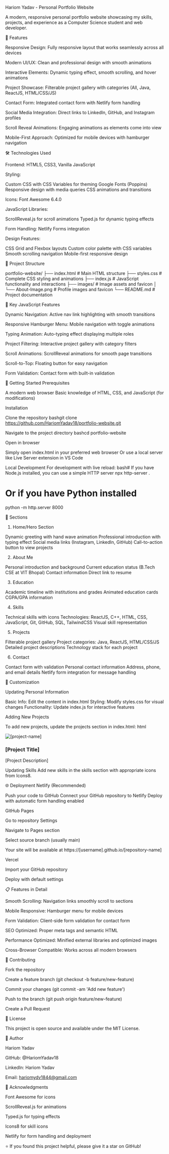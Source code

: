 Hariom Yadav - Personal Portfolio Website

A modern, responsive personal portfolio website showcasing my skills, projects, and experience as a Computer Science student and web developer.

🌟 Features

Responsive Design: Fully responsive layout that works seamlessly across all devices

Modern UI/UX: Clean and professional design with smooth animations

Interactive Elements: Dynamic typing effect, smooth scrolling, and hover animations

Project Showcase: Filterable project gallery with categories (All, Java, ReactJS, HTML/CSS/JS)

Contact Form: Integrated contact form with Netlify form handling

Social Media Integration: Direct links to LinkedIn, GitHub, and Instagram profiles

Scroll Reveal Animations: Engaging animations as elements come into view

Mobile-First Approach: Optimized for mobile devices with hamburger navigation

🛠️ Technologies Used

Frontend: HTML5, CSS3, Vanilla JavaScript

Styling:

Custom CSS with CSS Variables for theming
Google Fonts (Poppins)
Responsive design with media queries
CSS animations and transitions


Icons: Font Awesome 6.4.0

JavaScript Libraries:

ScrollReveal.js for scroll animations
Typed.js for dynamic typing effects


Form Handling: Netlify Forms integration

Design Features:

CSS Grid and Flexbox layouts
Custom color palette with CSS variables
Smooth scrolling navigation
Mobile-first responsive design



📂 Project Structure

portfolio-website/
├── index.html          # Main HTML structure
├── styles.css          # Complete CSS styling and animations
├── index.js            # JavaScript functionality and interactions
├── images/             # Image assets and favicon
│   └── About-Image.png # Profile images and favicon
└── README.md           # Project documentation

🎯 Key JavaScript Features

Dynamic Navigation: Active nav link highlighting with smooth transitions

Responsive Hamburger Menu: Mobile navigation with toggle animations

Typing Animation: Auto-typing effect displaying multiple roles

Project Filtering: Interactive project gallery with category filters

Scroll Animations: ScrollReveal animations for smooth page transitions

Scroll-to-Top: Floating button for easy navigation

Form Validation: Contact form with built-in validation

🚀 Getting Started
Prerequisites

A modern web browser
Basic knowledge of HTML, CSS, and JavaScript (for modifications)

Installation

Clone the repository
bashgit clone https://github.com/HariomYadav18/portfolio-website.git

Navigate to the project directory
bashcd portfolio-website

Open in browser

Simply open index.html in your preferred web browser
Or use a local server like Live Server extension in VS Code



Local Development
For development with live reload:
bash# If you have Node.js installed, you can use a simple HTTP server
npx http-server .

# Or if you have Python installed
python -m http.server 8000

📱 Sections
1. Home/Hero Section

Dynamic greeting with hand wave animation
Professional introduction with typing effect
Social media links (Instagram, LinkedIn, GitHub)
Call-to-action button to view projects

2. About Me

Personal introduction and background
Current education status (B.Tech CSE at VIT Bhopal)
Contact information
Direct link to resume

3. Education

Academic timeline with institutions and grades
Animated education cards
CGPA/GPA information

4. Skills

Technical skills with icons
Technologies: ReactJS, C++, HTML, CSS, JavaScript, Git, GitHub, SQL, TailwindCSS
Visual skill representation

5. Projects

Filterable project gallery
Project categories: Java, ReactJS, HTML/CSS/JS
Detailed project descriptions
Technology stack for each project

6. Contact

Contact form with validation
Personal contact information
Address, phone, and email details
Netlify form integration for message handling

🎨 Customization

Updating Personal Information

Basic Info: Edit the content in index.html
Styling: Modify styles.css for visual changes
Functionality: Update index.js for interactive features

Adding New Projects

To add new projects, update the projects section in index.html:
html<div class="project-box [category]" data-project="[category]">
    <div class="image-box">
        <img src="[image-url]" alt="[project-name]">
    </div>
    <div class="box-content">
        <h3 class="title">[Project Title]</h3>
        <p class="description">[Project Description]</p>
        <div class="buttons">
            <!-- Add your project links here -->
        </div>
    </div>
</div>

Updating Skills
Add new skills in the skills section with appropriate icons from Icons8.

🌐 Deployment
Netlify (Recommended)

Push your code to GitHub
Connect your GitHub repository to Netlify
Deploy with automatic form handling enabled

GitHub Pages

Go to repository Settings

Navigate to Pages section

Select source branch (usually main)

Your site will be available at https://[username].github.io/[repository-name]

Vercel

Import your GitHub repository

Deploy with default settings

📋 Features in Detail

Smooth Scrolling: Navigation links smoothly scroll to sections

Mobile Responsive: Hamburger menu for mobile devices

Form Validation: Client-side form validation for contact form

SEO Optimized: Proper meta tags and semantic HTML

Performance Optimized: Minified external libraries and optimized images

Cross-Browser Compatible: Works across all modern browsers

🤝 Contributing

Fork the repository

Create a feature branch (git checkout -b feature/new-feature)

Commit your changes (git commit -am 'Add new feature')

Push to the branch (git push origin feature/new-feature)

Create a Pull Request

📄 License

This project is open source and available under the MIT License.

👤 Author

Hariom Yadav

GitHub: @HariomYadav18

LinkedIn: Hariom Yadav

Email: hariomydv1844@gmail.com

🙏 Acknowledgments

Font Awesome for icons

ScrollReveal.js for animations

Typed.js for typing effects

Icons8 for skill icons

Netlify for form handling and deployment


⭐ If you found this project helpful, please give it a star on GitHub!
